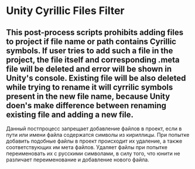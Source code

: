 # Unity Cyrillic Files Filter



This post-process scripts prohibits adding files to project if file name or path contains Cyrillic symbols. If user tries to add such a file in the project, the file itself and corresponding .meta file will be deleted and error will be shown in Unity's console. Existing file will be also deleted while trying to rename it will cyrrilic symbols present in the new file name, because Unity doen's make difference between renaming existing file and adding a new file.
-----
Данный постпроцесс запрещает добавление файлов в проект, если в пути или имени файла содержатся символы из кириллицы. При попытке добавить подобные файлы в проект происходит их удаление, а также соответствующих им мета файлов. Удаляет файлы при попытке переименовать их с русскими символами,  в силу того, что юнити не различает переименование и добавление нового файла.
